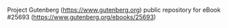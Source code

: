 Project Gutenberg (https://www.gutenberg.org) public repository for eBook #25693 (https://www.gutenberg.org/ebooks/25693)
